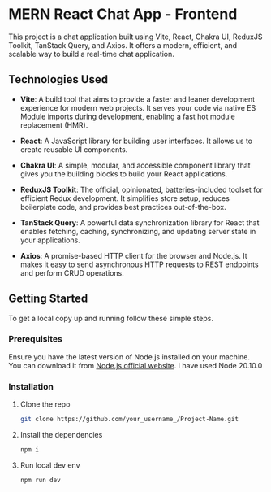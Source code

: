 # MERN React Chat App - Frontend

This project is a chat application built using Vite, React, Chakra UI, ReduxJS Toolkit, TanStack Query, and Axios. It offers a modern, efficient, and scalable way to build a real-time chat application.

## Technologies Used

- **Vite**: A build tool that aims to provide a faster and leaner development experience for modern web projects. It serves your code via native ES Module imports during development, enabling a fast hot module replacement (HMR).

- **React**: A JavaScript library for building user interfaces. It allows us to create reusable UI components.

- **Chakra UI**: A simple, modular, and accessible component library that gives you the building blocks to build your React applications.

- **ReduxJS Toolkit**: The official, opinionated, batteries-included toolset for efficient Redux development. It simplifies store setup, reduces boilerplate code, and provides best practices out-of-the-box.

- **TanStack Query**: A powerful data synchronization library for React that enables fetching, caching, synchronizing, and updating server state in your applications.

- **Axios**: A promise-based HTTP client for the browser and Node.js. It makes it easy to send asynchronous HTTP requests to REST endpoints and perform CRUD operations.

## Getting Started

To get a local copy up and running follow these simple steps.

### Prerequisites

Ensure you have the latest version of Node.js installed on your machine. You can download it from [Node.js official website](https://nodejs.org/). I have used Node 20.10.0

### Installation

1. Clone the repo
   ```sh
   git clone https://github.com/your_username_/Project-Name.git

2. Install the dependencies
   ```sh
   npm i

3. Run local dev env
   ```sh
   npm run dev


